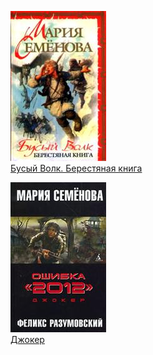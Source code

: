 ![](Бусый%20Волк.%20Берестяная%20книга.jpg)  
[Бусый Волк. Берестяная книга](Бусый%20Волк.%20Берестяная%20книга.md)

![](Джокер.jpg)  
[Джокер](Джокер.md)
